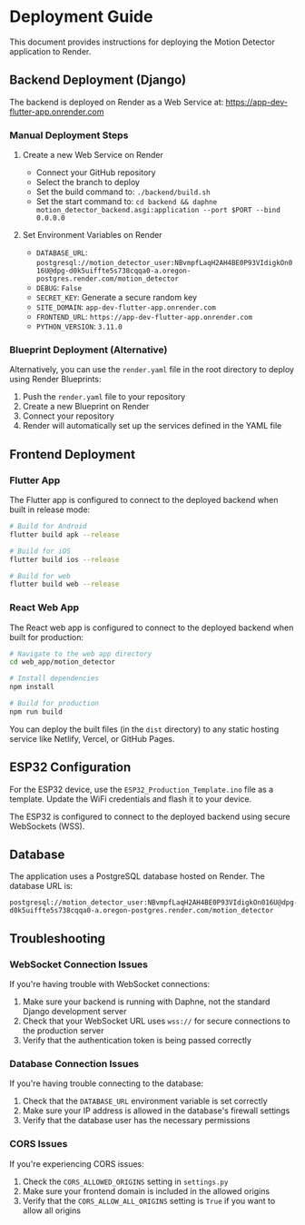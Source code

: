 # Deployment Guide

This document provides instructions for deploying the Motion Detector application to Render.

## Backend Deployment (Django)

The backend is deployed on Render as a Web Service at: https://app-dev-flutter-app.onrender.com

### Manual Deployment Steps

1. Create a new Web Service on Render
   - Connect your GitHub repository
   - Select the branch to deploy
   - Set the build command to: `./backend/build.sh`
   - Set the start command to: `cd backend && daphne motion_detector_backend.asgi:application --port $PORT --bind 0.0.0.0`

2. Set Environment Variables on Render
   - `DATABASE_URL`: `postgresql://motion_detector_user:NBvmpfLaqH2AH4BE0P93VIdigkOn016U@dpg-d0k5uiffte5s738cqqa0-a.oregon-postgres.render.com/motion_detector`
   - `DEBUG`: `False`
   - `SECRET_KEY`: Generate a secure random key
   - `SITE_DOMAIN`: `app-dev-flutter-app.onrender.com`
   - `FRONTEND_URL`: `https://app-dev-flutter-app.onrender.com`
   - `PYTHON_VERSION`: `3.11.0`

### Blueprint Deployment (Alternative)

Alternatively, you can use the `render.yaml` file in the root directory to deploy using Render Blueprints:

1. Push the `render.yaml` file to your repository
2. Create a new Blueprint on Render
3. Connect your repository
4. Render will automatically set up the services defined in the YAML file

## Frontend Deployment

### Flutter App

The Flutter app is configured to connect to the deployed backend when built in release mode:

```bash
# Build for Android
flutter build apk --release

# Build for iOS
flutter build ios --release

# Build for web
flutter build web --release
```

### React Web App

The React web app is configured to connect to the deployed backend when built for production:

```bash
# Navigate to the web app directory
cd web_app/motion_detector

# Install dependencies
npm install

# Build for production
npm run build
```

You can deploy the built files (in the `dist` directory) to any static hosting service like Netlify, Vercel, or GitHub Pages.

## ESP32 Configuration

For the ESP32 device, use the `ESP32_Production_Template.ino` file as a template. Update the WiFi credentials and flash it to your device.

The ESP32 is configured to connect to the deployed backend using secure WebSockets (WSS).

## Database

The application uses a PostgreSQL database hosted on Render. The database URL is:

```
postgresql://motion_detector_user:NBvmpfLaqH2AH4BE0P93VIdigkOn016U@dpg-d0k5uiffte5s738cqqa0-a.oregon-postgres.render.com/motion_detector
```

## Troubleshooting

### WebSocket Connection Issues

If you're having trouble with WebSocket connections:

1. Make sure your backend is running with Daphne, not the standard Django development server
2. Check that your WebSocket URL uses `wss://` for secure connections to the production server
3. Verify that the authentication token is being passed correctly

### Database Connection Issues

If you're having trouble connecting to the database:

1. Check that the `DATABASE_URL` environment variable is set correctly
2. Make sure your IP address is allowed in the database's firewall settings
3. Verify that the database user has the necessary permissions

### CORS Issues

If you're experiencing CORS issues:

1. Check the `CORS_ALLOWED_ORIGINS` setting in `settings.py`
2. Make sure your frontend domain is included in the allowed origins
3. Verify that the `CORS_ALLOW_ALL_ORIGINS` setting is `True` if you want to allow all origins
